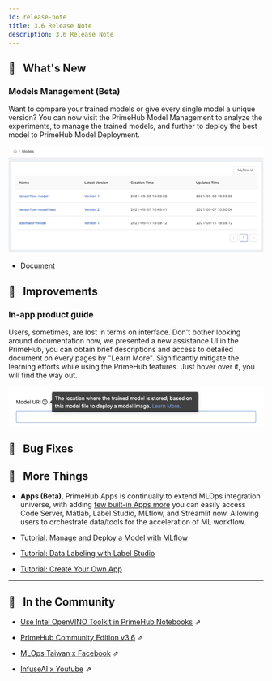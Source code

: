 ```yaml
---
id: release-note
title: 3.6 Release Note
description: 3.6 Release Note
---
```


## 🌟 &NonBreakingSpace; What's New

### Models Management (Beta)

Want to compare your trained models or give every single model a unique version? You can now visit the PrimeHub Model Management to analyze the experiments, to manage the trained models, and further to deploy the best model to PrimeHub Model Deployment.

![](assets/model-mgt-list.png)

+ [Document](model-management)


## 🚀 &NonBreakingSpace; Improvements

### In-app product guide

Users, sometimes, are lost in terms on interface. Don't bother looking around documentation now, we presented a new assistance UI in the PrimeHub, you can obtain brief descriptions and access to detailed document on every pages by "Learn More". Significantly mitigate the learning efforts while using the PrimeHub features. Just hover over it, you will find the way out.

![](assets/tool-tips.png)

## 🧰 &NonBreakingSpace; Bug Fixes


## 💫 &NonBreakingSpace; More Things

+ **Apps (Beta)**, PrimeHub Apps is continually to extend MLOps integration universe, with adding [few built-in Apps more](primehub-app-builtin-code-server) you can easily access Code Server, Matlab, Label Studio, MLflow, and Streamlit now. Allowing users to orchestrate data/tools for the acceleration of ML workflow.

+ [Tutorial: Manage and Deploy a Model with MLflow](model-management-tutorial)

+ [Tutorial: Data Labeling with Label Studio](primehub-app-tutorial-label-studio)

+ [Tutorial: Create Your Own App](primehub-app-tutorial-template)

---

## 🎪 &NonBreakingSpace; In the Community

+ [Use Intel OpenVINO Toolkit in PrimeHub Notebooks](https://medium.com/infuseai/use-intel-openvino-toolkit-in-primehub-notebooks-45e5463063e6) &neArr;

+ [PrimeHub Community Edition v3.6](https://github.com/InfuseAI/primehub/releases) &neArr;

+ [MLOps Taiwan x Facebook](https://www.facebook.com/groups/mlopstw/) &neArr;

+ [InfuseAI x Youtube](https://www.youtube.com/channel/UCbbRUfqKPWfZxZY62Pian-g) &neArr;
